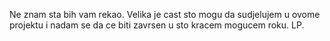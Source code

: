 Ne znam sta bih vam rekao. Velika je cast sto mogu da sudjelujem u ovome projektu i nadam se da ce biti zavrsen u sto kracem mogucem roku. LP.
